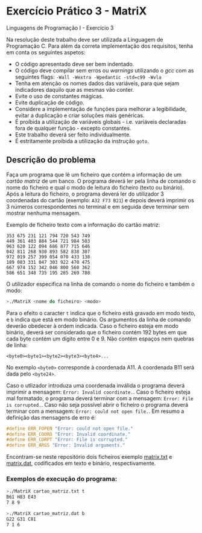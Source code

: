 # Exercício Prático 3 - MatriX
Linguagens de Programação I - Exercício 3

Na resolução deste trabalho deve ser utilizada a Linguagem de Programação C. Para além da correta implementação dos requisitos, tenha em conta os seguintes aspetos:
- O código apresentado deve ser bem indentado. 
- O código deve compilar sem erros ou *warnings* utilizando o *gcc* com as seguintes flags:
 `-Wall -Wextra -Wpedantic -std=c99 -Wvla`
- Tenha em atenção os nomes dados das variáveis, para que sejam indicadores daquilo que as mesmas vão conter.
- Evite o uso de constantes mágicas. 
- Evite duplicação de código. 
- Considere a implementação de funções para melhorar a legibilidade, evitar a duplicação e criar soluções mais genéricas.
- É proíbida a utilização de variáveis globais - i.e. variáveis declaradas fora de qualquer função - excepto constantes.
- Este trabalho deverá ser feito individualmente.
- É estritamente proibida a utilização da instrução `goto`. 

## Descrição do problema
Faça um programa que lê um ficheiro que contém a informação de um *cartão matriz* de um banco. O programa deverá ler pela linha de comando o nome do ficheiro e qual o modo de leitura do ficheiro (texto ou binário). Após a leitura do ficheiro, o programa deverá ler do utilizador 3 coordenadas do cartão (exemplo: `A32 F73 B21`) e depois deverá imprimir os 3 números correspondentes no terminal e em seguida deve terminar sem mostrar nenhuma mensagem.

Exemplo de ficheiro texto com a informação do cartão matriz:
```
353 675 231 121 794 720 543 749
449 361 403 884 544 721 984 503
963 620 122 094 686 877 715 646
042 811 268 930 893 582 838 307
972 019 257 399 054 070 433 138
189 083 331 047 303 922 470 475
667 974 152 342 046 800 560 362
586 651 348 735 195 285 269 788
```
O utilizador especifica na linha de comando o nome do ficheiro e também o modo:
```bash
>./MatriX <nome do ficheiro> <modo>
```
Para o efeito o caracter `t` indica que o ficheiro está gravado em modo texto, e `b` indica que está em modo binário. Os argumentos da linha de comando deverão obedecer à ordem indicada. 
Caso o ficheiro esteja em modo binário, deverá ser considerado que o ficheiro contém 192 bytes em que cada byte contém um dígito entre 0 e 9. Não contém espaços nem quebras de linha:
```
<byte0><byte1><byte2><byte3><byte4>...
```
No exemplo `<byte0>` corresponde à coordenada A11. A coordenada B11 será dada pelo `<byte24>`.

Caso o utlizador introduza uma coordenada inválida o programa deverá imprimir a mensagem: `Error: Invalid coordinate.`. Caso o ficheiro esteja mal formatado, o programa deverá terminar com a mensagem: `Error: File is corrupted.`. Caso não seja possível abrir o ficheiro o programa deverá terminar com a mensagem: `Error: could not open file.`. Em resumo a definição das mensagens de erro é:
 ```C
#define ERR_FOPEN "Error: could not open file."
#define ERR_COORD "Error: Invalid coordinate."
#define ERR_CORPT "Error: File is corrupted."
#define ERR_ARGS "Error: Invalid arguments."
 ```

Encontram-se neste repositório dois ficheiros exemplo [matrix.txt](matrix.txt) e [matrix.dat](matrix.dat), codificados em texto e binário, respectivamente.

### Exemplos de execução do programa:
```bash
>./MatriX cartao_matriz.txt t
B61 H83 E43
7 8 9
```

```bash
>./MatriX cartao_matriz.dat b
G22 G31 C81
7 1 6
```
